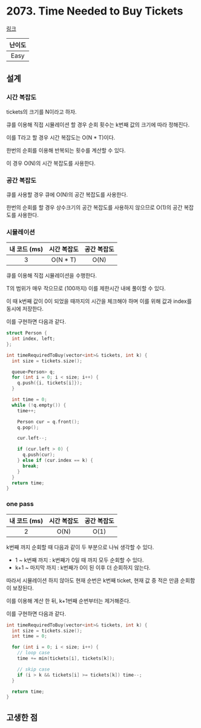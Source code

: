 # 2073. Time Needed to Buy Tickets

[링크](https://leetcode.com/problems/time-needed-to-buy-tickets/)

| 난이도 |
| :----: |
|  Easy  |

## 설계

### 시간 복잡도

tickets의 크기를 N이라고 하자.

큐를 이용해 직접 시뮬레이션 할 경우 순회 횟수는 k번째 값의 크기에 따라 정해진다.

이를 T라고 할 경우 시간 복잡도는 O(N \* T)이다.

한번의 순회를 이용해 반복되는 횟수를 계산할 수 있다.

이 경우 O(N)의 시간 복잡도를 사용한다.

### 공간 복잡도

큐를 사용할 경우 큐에 O(N)의 공간 복잡도를 사용한다.

한번의 순회를 할 경우 상수크기의 공간 복잡도를 사용하지 않으므로 O(1)의 공간 복잡도를 사용한다.

### 시뮬레이션

| 내 코드 (ms) | 시간 복잡도 | 공간 복잡도 |
| :----------: | :---------: | :---------: |
|      3       |  O(N \* T)  |    O(N)     |

큐를 이용해 직접 시뮬레이션을 수행한다.

T의 범위가 매우 작으므로 (100까지) 이를 제한시간 내에 풀이할 수 있다.

이 때 k번째 값이 0이 되었을 때까지의 시간을 체크해야 하며 이를 위해 값과 index를 동시에 저장한다.

이를 구현하면 다음과 같다.

```cpp
struct Person {
  int index, left;
};

int timeRequiredToBuy(vector<int>& tickets, int k) {
  int size = tickets.size();

  queue<Person> q;
  for (int i = 0; i < size; i++) {
    q.push({i, tickets[i]});
  }

  int time = 0;
  while (!q.empty()) {
    time++;

    Person cur = q.front();
    q.pop();

    cur.left--;

    if (cur.left > 0) {
      q.push(cur);
    } else if (cur.index == k) {
      break;
    }
  }
  return time;
}
```

### one pass

| 내 코드 (ms) | 시간 복잡도 | 공간 복잡도 |
| :----------: | :---------: | :---------: |
|      2       |    O(N)     |    O(1)     |

k번째 까지 순회할 때 다음과 같이 두 부분으로 나눠 생각할 수 있다.

- 1 ~ k번째 까지 : k번째가 0일 때 까지 모두 순회할 수 있다.
- k+1 ~ 마지막 까지 : k번째가 0이 된 이후 더 순회하지 않는다.

따라서 시뮬레이션 하지 않아도 현재 순번은 k번째 ticket, 현재 값 중 적은 만큼 순회함이 보장된다.

이를 이용해 계산 한 뒤, k+1번째 순번부터는 제거해준다.

이를 구현하면 다음과 같다.

```cpp
int timeRequiredToBuy(vector<int>& tickets, int k) {
  int size = tickets.size();
  int time = 0;

  for (int i = 0; i < size; i++) {
    // loop case
    time += min(tickets[i], tickets[k]);

    // skip case
    if (i > k && tickets[i] >= tickets[k]) time--;
  }

  return time;
}
```

## 고생한 점
